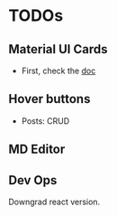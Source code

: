 # TODOs

## Material UI Cards

- First, check the [doc](https://material.io/guidelines/components/cards.html#cards-behavior)


## Hover buttons 

- Posts: CRUD

## MD Editor

## Dev Ops 

Downgrad react version.


